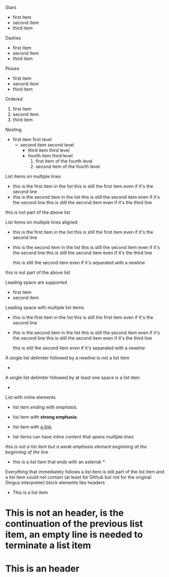 Stars

* first item
* second item
* third item


Dashes

- first item
- second item
- third item


Pluses

+ first item
+ second item
+ third item

Ordered

1. first item
2. second item
3. third item

Nesting

* first item first level
  * second item second level
    * third item third level
    * fourth item third level
      1. first item of the fourth level
      2. second item of the fourth level

List items on multiple lines

* this is the first item in the list
this is still the first item even if it's the second line
* this is the second item in the list
this is still the second item even if it's the second line
this is still the second item even if it's the third line

this is not part of the above list


List items on multiple lines aligned

* this is the first item in the list
  this is still the first item even if it's the second line
* this is the second item in the list
  this is still the second item even if it's the second line
  this is still the second item even if it's the third line

  this is still the second item even if it's separated with a newline

this is not part of the above list


Leading space are supported

  * first item
  * second item


Leading space with multiple list items

  * this is the first item in the list
    this is still the first item even if it's the second line
  * this is the second item in the list
    this is still the second item even if it's the second line
    this is still the second item even if it's the third line

    this is still the second item even if it's separated with a newline

A single list delimiter followed by a newline is not a list item

*

A single list delimiter followed by at least one space is a list item

*

List with inline elements

* list item _ending_
with _emphasis_.

* list item
with **strong emphasis**.

* list item
with [a link](http://google.com).

* list items can have *inline content
  that spans multiple lines*

*this is not a list item but a weak emphasis element beginning at the beginning of the line*

* this is a list item that ends with an asterisk *

Everything that immediately follows a list item is still part of the list item and a list item could not contain (at least for Github but not for the original Dingus interpreter) block elements like headers

* This is a list item
# This is not an header, is the continuation of the previous list item, an empty line is needed to terminate a list item

# This is an header
